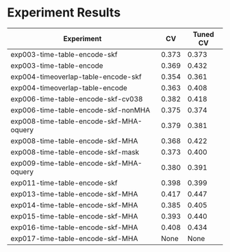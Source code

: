 # Experiment Results

| Experiment | CV | Tuned CV |
|------------|----|----------|
| exp003-time-table-encode-skf | 0.373 | 0.373 |
| exp003-time-table-encode | 0.369 | 0.432 |
| exp004-timeoverlap-table-encode-skf | 0.354 | 0.361 |
| exp004-timeoverlap-table-encode | 0.363 | 0.408 |
| exp006-time-table-encode-skf-cv038 | 0.382 | 0.418 |
| exp006-time-table-encode-skf-nonMHA | 0.375 | 0.374 |
| exp008-time-table-encode-skf-MHA-oquery | 0.379 | 0.381 |
| exp008-time-table-encode-skf-MHA | 0.368 | 0.422 |
| exp008-time-table-encode-skf-mask | 0.373 | 0.400 |
| exp009-time-table-encode-skf-MHA-oquery | 0.380 | 0.391 |
| exp011-time-table-encode-skf | 0.398 | 0.399 |
| exp013-time-table-encode-skf-MHA | 0.417 | 0.447 |
| exp014-time-table-encode-skf-MHA | 0.385 | 0.405 |
| exp015-time-table-encode-skf-MHA | 0.393 | 0.440 |
| exp016-time-table-encode-skf-MHA | 0.408 | 0.434 |
| exp017-time-table-encode-skf-MHA | None | None |
